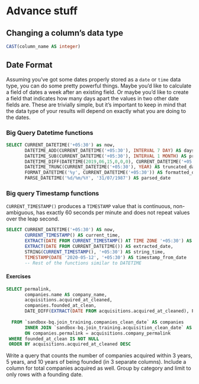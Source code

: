 # Advance stuff

## Changing a column’s data type
```sql
CAST(column_name AS integer)
```

## Date Format
Assuming you’ve got some dates properly stored as a `date` or `time` data type, you can do some pretty powerful things. Maybe you’d like to calculate a field of dates a week after an existing field. Or maybe you’d like to create a field that indicates how many days apart the values in two other date fields are. These are trivially simple, but it’s important to keep in mind that the data type of your results will depend on exactly what you are doing to the dates.

### Big Query Datetime functions

```sql
SELECT CURRENT_DATETIME('+05:30') as now,
       DATETIME_ADD(CURRENT_DATETIME('+05:30'), INTERVAL 7 DAY) AS days_7_from_now,
       DATETIME_SUB(CURRENT_DATETIME('+05:30'), INTERVAL 1 MONTH) AS previous_month,
       DATETIME_DIFF(DATETIME(2019,06,15,0,0,0), CURRENT_DATETIME('+05:30'), DAY) AS no_of_days_remaning,
       DATETIME_TRUNC(CURRENT_DATETIME('+05:30'), YEAR) AS truncated_date,
       FORMAT_DATETIME('%y', CURRENT_DATETIME('+05:30')) AS formatted_date,
       PARSE_DATETIME('%d/%m/%Y', '31/07/1987') AS parsed_date
```

### Big query Timestamp functions

`CURRENT_TIMESTAMP()` produces a `TIMESTAMP` value that is continuous, non-ambiguous, has exactly 60 seconds per minute and does not repeat values over the leap second.

```sql
SELECT CURRENT_DATETIME('+05:30') AS now,
       CURRENT_TIMESTAMP() AS current_time,
       EXTRACT(DATE FROM CURRENT_TIMESTAMP() AT TIME ZONE '+05:30') AS extracted_time,
       EXTRACT(DATE FROM CURRENT_DATETIME()) AS extracted_date,
       STRING(CURRENT_TIMESTAMP(), '+05:30') AS string_time,
       TIMESTAMP(DATE '2020-05-12', '+05:30') AS timestamp_from_date
       -- Rest of the functions similar to DATETIME
```

#### Exercises

```sql
SELECT permalink,
       companies.name AS company_name,
       acquisitions.acquired_at_cleaned,
       companies.founded_at_clean,
       DATE_DIFF(EXTRACT(DATE FROM acquisitions.acquired_at_cleaned), PARSE_DATE('%F', companies.founded_at_clean), YEAR)
       
  FROM `sandbox-bq.join_training.companies_clean_date` AS companies
       INNER JOIN `sandbox-bq.join_training.acquisition_clean_date` AS acquisitions
       ON companies.permalink = acquisitions.company_permalink 
 WHERE founded_at_clean IS NOT NULL
 ORDER BY acquisitions.acquired_at_cleaned DESC
```


Write a query that counts the number of companies acquired within 3 years, 5 years, and 10 years of being founded (in 3 separate columns). Include a column for total companies acquired as well. Group by category and limit to only rows with a founding date.
